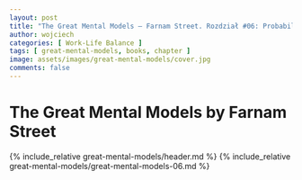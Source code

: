 ```yaml
---
layout: post
title: "The Great Mental Models — Farnam Street. Rozdział #06: Probabilistic Thinking"
author: wojciech
categories: [ Work-Life Balance ]
tags: [ great-mental-models, books, chapter ]
image: assets/images/great-mental-models/cover.jpg
comments: false
---
```


# The Great Mental Models by Farnam Street

{% include_relative great-mental-models/header.md %}
{% include_relative great-mental-models/great-mental-models-06.md %}
